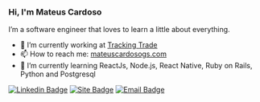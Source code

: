 ### Hi, I'm Mateus Cardoso 

I’m a software engineer that loves to learn a little about everything. 

- 🔭 I’m currently working at [Tracking Trade](https://www.trackingtrade.com.br/)
- 📫 How to reach me: [mateuscardosogs.com](https://mateuscardosogs.com/)
- 🌱 I’m currently learning ReactJs, Node.js, React Native, Ruby on Rails, Python and Postgresql

[![Linkedin Badge](https://img.shields.io/badge/-Mateus%20Cardoso-333333?style=flat-square&labelColor=333333&logo=linkedin&logoColor=white&link=https://www.linkedin.com/in/mateuscardosogs/)](https://www.linkedin.com/in/mateuscardosogs)
[![Site Badge](https://img.shields.io/badge/-mateuscardosogs.com-333333?style=flat-square&labelColor=333333&logo=solidity&logoColor=white&link=https://mateuscardosogs.com/)](https://mateuscardosogs.com/)
[![Email Badge](https://img.shields.io/badge/-contato@mateuscardosogs.com-333333?style=flat-square&labelColor=333333&logo=gmail&logoColor=white&link=mailto:contato@mateuscardosogs.com)](mailto:contato@mateuscardosogs.com)
